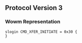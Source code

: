 ## Protocol Version 3

### Wowm Representation
```rust,ignore
slogin CMD_XFER_INITIATE = 0x30 {
}

```
